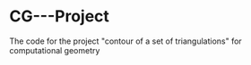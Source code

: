 # CG---Project
The code for the project "contour of a set of triangulations" for computational geometry
